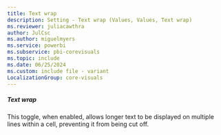 ```yaml
---
title: Text wrap
description: Setting - Text wrap (Values, Values, Text wrap)
ms.reviewer: juliacawthra
author: JulCsc
ms.author: miguelmyers
ms.service: powerbi
ms.subservice: pbi-corevisuals
ms.topic: include
ms.date: 06/25/2024
ms.custom: include file - variant
LocalizationGroup: core-visuals
---
```

##### Text wrap

This toggle, when enabled, allows longer text to be displayed on multiple lines within a cell, preventing it from being cut off.
